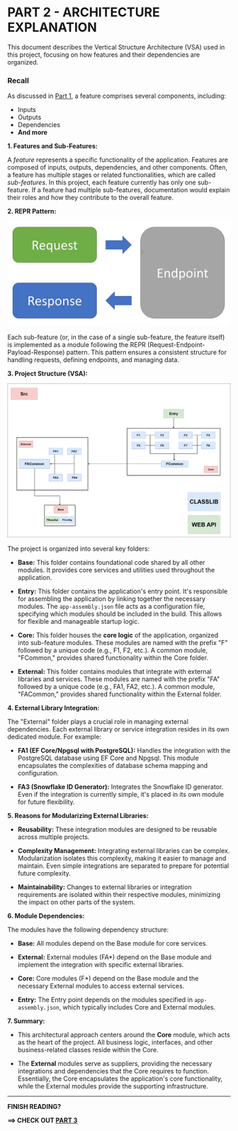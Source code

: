 # PART 2 - ARCHITECTURE EXPLANATION

This document describes the Vertical Structure Architecture (VSA) used in this project, focusing on how features and their dependencies are organized.

### Recall

As discussed in [Part 1](./Part1.md), a feature comprises several components, including:

- Inputs
- Outputs
- Dependencies
- **And more**

**1. Features and Sub-Features:**

A _feature_ represents a specific functionality of the application. Features are composed of inputs, outputs, dependencies, and other components. Often, a feature has multiple stages or related functionalities, which are called _sub-features_. In this project, each feature currently has only one sub-feature. If a feature had multiple sub-features, documentation would explain their roles and how they contribute to the overall feature.

**2. REPR Pattern:**

![REPR Pattern](../../Images/REPR-Pattern.webp)

Each sub-feature (or, in the case of a single sub-feature, the feature itself) is implemented as a module following the REPR (Request-Endpoint-Payload-Response) pattern. This pattern ensures a consistent structure for handling requests, defining endpoints, and managing data.

**3. Project Structure (VSA):**

![VSA Structure](../../Images/ASPNET_CORE_VSA_DIAGRAMS.drawio.png)

The project is organized into several key folders:

- **Base:** This folder contains foundational code shared by all other modules. It provides core services and utilities used throughout the application.

- **Entry:** This folder contains the application's entry point. It's responsible for assembling the application by linking together the necessary modules. The `app-assembly.json` file acts as a configuration file, specifying which modules should be included in the build. This allows for flexible and manageable startup logic.

- **Core:** This folder houses the **core logic** of the application, organized into sub-feature modules. These modules are named with the prefix "F" followed by a unique code (e.g., F1, F2, etc.). A common module, "FCommon," provides shared functionality within the Core folder.

- **External:** This folder contains modules that integrate with external libraries and services. These modules are named with the prefix "FA" followed by a unique code (e.g., FA1, FA2, etc.). A common module, "FACommon," provides shared functionality within the External folder.

**4. External Library Integration:**

The "External" folder plays a crucial role in managing external dependencies. Each external library or service integration resides in its own dedicated module. For example:

- **FA1 (EF Core/Npgsql with PostgreSQL):** Handles the integration with the PostgreSQL database using EF Core and Npgsql. This module encapsulates the complexities of database schema mapping and configuration.

- **FA3 (Snowflake ID Generator):** Integrates the Snowflake ID generator. Even if the integration is currently simple, it's placed in its own module for future flexibility.

**5. Reasons for Modularizing External Libraries:**

- **Reusability:** These integration modules are designed to be reusable across multiple projects.

- **Complexity Management:** Integrating external libraries can be complex. Modularization isolates this complexity, making it easier to manage and maintain. Even simple integrations are separated to prepare for potential future complexity.

- **Maintainability:** Changes to external libraries or integration requirements are isolated within their respective modules, minimizing the impact on other parts of the system.

**6. Module Dependencies:**

The modules have the following dependency structure:

- **Base:** All modules depend on the Base module for core services.

- **External:** External modules (FA\*) depend on the Base module and implement the integration with specific external libraries.

- **Core:** Core modules (F\*) depend on the Base module and the necessary External modules to access external services.

- **Entry:** The Entry point depends on the modules specified in `app-assembly.json`, which typically includes Core and External modules.

**7. Summary:**

- This architectural approach centers around the **Core** module, which acts as the heart of the project. All business logic, interfaces, and other business-related classes reside within the Core.

- The **External** modules serve as suppliers, providing the necessary integrations and dependencies that the Core requires to function. Essentially, the Core encapsulates the application's core functionality, while the External modules provide the supporting infrastructure.

---

**FINISH READING?**

**==> CHECK OUT [PART 3](./Part3.md)**
